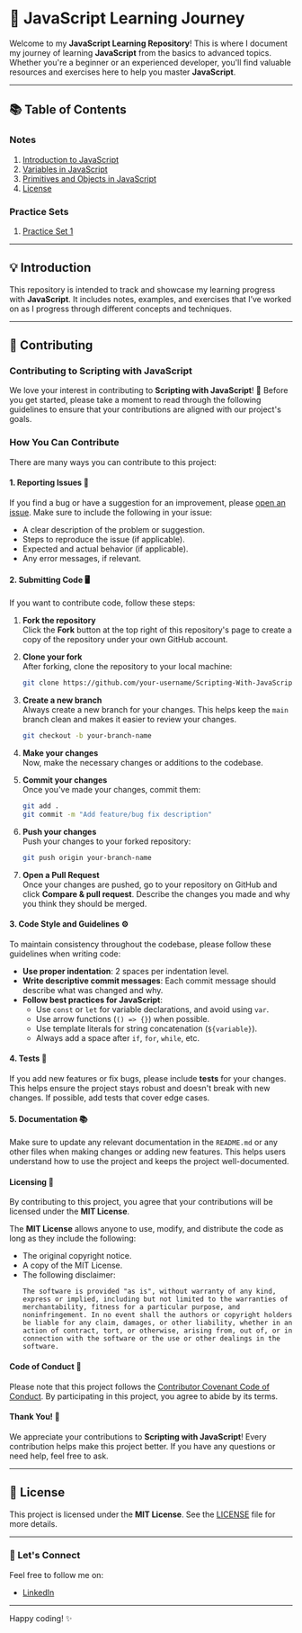 # 🚀 JavaScript Learning Journey

Welcome to my **JavaScript Learning Repository**! This is where I document my journey of learning **JavaScript** from the basics to advanced topics. Whether you're a beginner or an experienced developer, you'll find valuable resources and exercises here to help you master **JavaScript**.

---

## 📚 Table of Contents
### Notes
1. [Introduction to JavaScript](/01_Introduction%20to%20JavaScript/main.md)
2. [Variables in JavaScript](/02_Variables/main.md)
3. [Primitives and Objects in JavaScript](/03_Primitives_and_Objects/main.md)
99. [License](/LICENSE)
### Practice Sets
1. [Practice Set 1](/Practice%20Sets/Set%201/main.md)
---

## 💡 Introduction

This repository is intended to track and showcase my learning progress with **JavaScript**. It includes notes, examples, and exercises that I’ve worked on as I progress through different concepts and techniques.

---

## 🤝 Contributing

### Contributing to Scripting with JavaScript

We love your interest in contributing to **Scripting with JavaScript**! 🎉 Before you get started, please take a moment to read through the following guidelines to ensure that your contributions are aligned with our project's goals.

### How You Can Contribute

There are many ways you can contribute to this project:

#### 1. Reporting Issues 📝
If you find a bug or have a suggestion for an improvement, please [open an issue](https://github.com/GarvitKumar854/Scripting-With-JavaScript/issues). Make sure to include the following in your issue:
- A clear description of the problem or suggestion.
- Steps to reproduce the issue (if applicable).
- Expected and actual behavior (if applicable).
- Any error messages, if relevant.

#### 2. Submitting Code 🖥️
If you want to contribute code, follow these steps:

1. **Fork the repository**  
   Click the **Fork** button at the top right of this repository's page to create a copy of the repository under your own GitHub account.

2. **Clone your fork**  
   After forking, clone the repository to your local machine:
   ```bash
   git clone https://github.com/your-username/Scripting-With-JavaScript.git
   ```

3. **Create a new branch**  
   Always create a new branch for your changes. This helps keep the `main` branch clean and makes it easier to review your changes.
   ```bash
   git checkout -b your-branch-name

44. **Make your changes**  
   Now, make the necessary changes or additions to the codebase.

5. **Commit your changes**  
   Once you've made your changes, commit them:
   ```bash
   git add .
   git commit -m "Add feature/bug fix description"
   ```

6. **Push your changes**  
   Push your changes to your forked repository:
   ```bash
   git push origin your-branch-name
   ```

7. **Open a Pull Request**  
   Once your changes are pushed, go to your repository on GitHub and click **Compare & pull request**. Describe the changes you made and why you think they should be merged.

#### 3. Code Style and Guidelines ⚙️

To maintain consistency throughout the codebase, please follow these guidelines when writing code:

- **Use proper indentation**: 2 spaces per indentation level.
- **Write descriptive commit messages**: Each commit message should describe what was changed and why.
- **Follow best practices for JavaScript**:  
  - Use `const` or `let` for variable declarations, and avoid using `var`.
  - Use arrow functions (`() => {}`) when possible.
  - Use template literals for string concatenation (`${variable}`).
  - Always add a space after `if`, `for`, `while`, etc.

#### 4. Tests 🧪
If you add new features or fix bugs, please include **tests** for your changes. This helps ensure the project stays robust and doesn't break with new changes. If possible, add tests that cover edge cases.

#### 5. Documentation 📚
Make sure to update any relevant documentation in the `README.md` or any other files when making changes or adding new features. This helps users understand how to use the project and keeps the project well-documented.

#### Licensing 📝

By contributing to this project, you agree that your contributions will be licensed under the **MIT License**. 

The **MIT License** allows anyone to use, modify, and distribute the code as long as they include the following:

- The original copyright notice.
- A copy of the MIT License.
- The following disclaimer:
  ```
  The software is provided "as is", without warranty of any kind, express or implied, including but not limited to the warranties of merchantability, fitness for a particular purpose, and noninfringement. In no event shall the authors or copyright holders be liable for any claim, damages, or other liability, whether in an action of contract, tort, or otherwise, arising from, out of, or in connection with the software or the use or other dealings in the software.
  ```

#### Code of Conduct 🌟
Please note that this project follows the [Contributor Covenant Code of Conduct](https://www.contributor-covenant.org/). By participating in this project, you agree to abide by its terms.

#### Thank You! 🙏
We appreciate your contributions to **Scripting with JavaScript**! Every contribution helps make this project better. If you have any questions or need help, feel free to ask.

---

## 📄 License

This project is licensed under the **MIT License**. See the [LICENSE](./LICENSE) file for more details.

---

### 💬 Let's Connect

Feel free to follow me on:

- [LinkedIn](https://linkedin.com/in/yourprofile)

---

Happy coding! ✨
